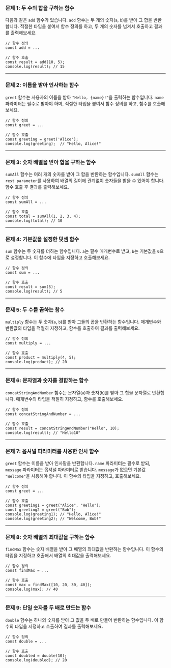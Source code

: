 ### **문제 1: 두 수의 합을 구하는 함수**

다음과 같은 `add` 함수가 있습니다. `add` 함수는 두 개의 숫자(`a`, `b`)를 받아 그 합을 반환합니다. 적절한 타입을 붙여서 함수 정의를 하고, 두 개의 숫자를 넘겨서 호출하고 결과를 출력해보세요.

```tsx
// 함수 정의
const add = ...

// 함수 호출
const result = add(10, 5);
console.log(result); // 15
```

---

### **문제 2: 이름을 받아 인사하는 함수**

`greet` 함수는 사용자의 이름을 받아 `"Hello, {name}!"`을 출력하는 함수입니다. `name` 파라미터는 필수로 받아야 하며, 적절한 타입을 붙여서 함수 정의를 하고, 함수를 호출해보세요.

```tsx
// 함수 정의
const greet = ...

// 함수 호출
const greeting = greet('Alice');
console.log(greeting);  // "Hello, Alice!"
```

---

### **문제 3: 숫자 배열을 받아 합을 구하는 함수**

`sumAll` 함수는 여러 개의 숫자를 받아 그 합을 반환하는 함수입니다. `sumAll` 함수는 `rest parameter`를 사용하여 배열의 길이에 관계없이 숫자들을 받을 수 있어야 합니다. 함수 호출 후 결과를 출력해보세요.

```tsx
// 함수 정의
const sumAll = ...

// 함수 호출
const total = sumAll(1, 2, 3, 4);
console.log(total); // 10
```

---

### **문제 4: 기본값을 설정한 덧셈 함수**

`sum` 함수는 두 숫자를 더하는 함수입니다. `a`는 필수 매개변수로 받고, `b`는 기본값을 `0`으로 설정합니다. 이 함수에 타입을 지정하고 호출해보세요.

```tsx
// 함수 정의
const sum = ...

// 함수 호출
const result = sum(5);
console.log(result); // 5
```

---

### **문제 5: 두 수를 곱하는 함수**

`multiply` 함수는 두 숫자(`a`, `b`)를 받아 그들의 곱을 반환하는 함수입니다. 매개변수와 반환값의 타입을 적절히 지정하고, 함수를 호출하여 결과를 출력해보세요.

```tsx
// 함수 정의
const multiply = ...

// 함수 호출
const product = multiply(4, 5);
console.log(product); // 20
```

---

### **문제 6: 문자열과 숫자를 결합하는 함수**

`concatStringAndNumber` 함수는 문자열(`a`)과 숫자(`b`)를 받아 그 합을 문자열로 반환합니다. 매개변수의 타입을 적절히 지정하고, 함수를 호출해보세요.

```tsx
// 함수 정의
const concatStringAndNumber = ...

// 함수 호출
const result = concatStringAndNumber("Hello", 10);
console.log(result); // "Hello10"
```

---

### **문제 7: 옵셔널 파라미터를 사용한 인사 함수**

`greet` 함수는 이름을 받아 인사말을 반환합니다. `name` 파라미터는 필수로 받되, `message` 파라미터는 옵셔널 파라미터로 받습니다. `message`가 없으면 기본값 `"Welcome"`을 사용해야 합니다. 이 함수의 타입을 지정하고, 호출해보세요.

```tsx
// 함수 정의
const greet = ...

// 함수 호출
const greeting1 = greet("Alice", "Hello");
const greeting2 = greet("Bob");
console.log(greeting1); // "Hello, Alice!"
console.log(greeting2); // "Welcome, Bob!"
```

---

### **문제 8: 숫자 배열의 최대값을 구하는 함수**

`findMax` 함수는 숫자 배열을 받아 그 배열의 최대값을 반환하는 함수입니다. 이 함수의 타입을 지정하고 호출해서 배열의 최대값을 출력해보세요.

```tsx
// 함수 정의
const findMax = ...

// 함수 호출
const max = findMax([10, 20, 30, 40]);
console.log(max); // 40
```

---

### **문제 9: 단일 숫자를 두 배로 만드는 함수**

`double` 함수는 하나의 숫자를 받아 그 값을 두 배로 만들어 반환하는 함수입니다. 이 함수의 타입을 지정하고 호출하여 결과를 출력해보세요.

```tsx
// 함수 정의
const double = ...

// 함수 호출
const doubled = double(10);
console.log(doubled); // 20
```
